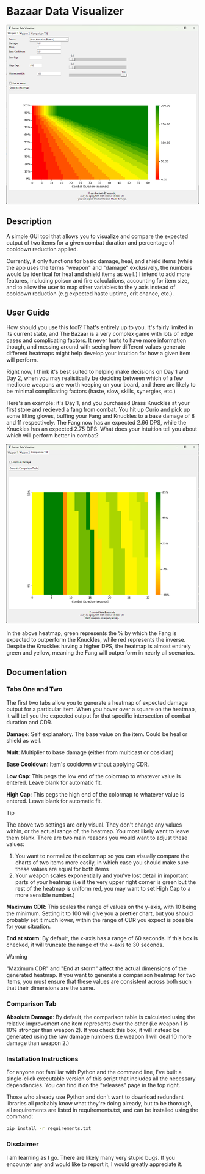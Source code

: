 # Bazaar Data Visualizer

![Screenshot of the GUI interface, with a generated damage heatmap for bronze Brass Knuckles](images/Header_Image.png)

## Description

A simple GUI tool that allows you to visualize and compare the expected output of two items for a given combat duration and percentage of cooldown reduction applied.

Currently, it only functions for basic damage, heal, and shield items (while the app uses the terms "weapon" and "damage" exclusively, the numbers would be identical for heal and shield items as well.) I intend to add more features, including poison and fire calculations, accounting for item size, and to allow the user to map other variables to the y axis instead of cooldown reduction (e.g expected haste uptime, crit chance, etc.).

## User Guide

How should you use this tool? That's entirely up to you. It's fairly limited in its current state, and The Bazaar is a very complex game with lots of edge cases and complicating factors. It never hurts to have more information though, and messing around with seeing how different values generate different heatmaps might help develop your intuition for how a given item will perform.

Right now, I think it's best suited to helping make decisions on Day 1 and Day 2, when you may realistically be deciding between which of a few mediocre weapons are worth keeping on your board, and there are likely to be minimal complicating factors (haste, slow, skills, synergies, etc.)

Here's an example: it's Day 1, and you purchased Brass Knuckles at your first store and recieved a fang from combat. You hit up Curio and pick up some lifting gloves, buffing your Fang and Knuckles to a base damage of 8 and 11 respectively. The Fang now has an expected 2.66 DPS, while the Knuckles has an expected 2.75 DPS. What does your intuition tell you about which will perform better in combat?

![Screenshot of a comparison heatmap showing the relative difference in performance between a 2.66 DPS, 3s CD item and a 2.75 DPS, 8s CD item ](/images/Fang_vs_Knuckles.png)

In the above heatmap, green represents the % by which the Fang is expected to outperform the Knuckles, while red represents the inverse. Despite the Knuckles having a higher DPS, the heatmap is almost entirely green and yellow, meaning the Fang will outperform in nearly all scenarios.

## Documentation

### Tabs One and Two

The first two tabs allow you to generate a heatmap of expected damage output for a particular item. When you hover over a square on the heatmap, it will tell you the expected output for that specific intersection of combat duration and CDR.

**Damage**: Self explanatory. The base value on the item. Could be heal or shield as well.

**Mult**: Multiplier to base damage (either from multicast or obsidian)

**Base Cooldown**: Item's cooldown without applying CDR.


**Low Cap**: This pegs the low end of the colormap to whatever value is entered. Leave blank for automatic fit.

**High Cap**: This pegs the high end of the colormap to whatever value is entered. Leave blank for automatic fit.

>[!TIP]
>The above two settings are only visual. They don't change any values within, or the actual range of, the heatmap. You most likely want to leave them blank. There are two main reasons you would want to adjust these values: 
>1. You want to normalize the colormap so you can visually compare the charts of two items more easily, in which case you should make sure these values are equal for both items
>2. Your weapon scales exponentially and you've lost detail in important parts of your heatmap (i.e if the very upper right corner is green but the rest of the heatmap is uniform red, you may want to set High Cap to a more sensible number.) 

**Maximum CDR**: This scales the range of values on the y-axis, with 10 being the minimum. Setting it to 100 will give you a prettier chart, but you should probably set it much lower, within the range of CDR you expect is possible for your situation.

**End at storm**: By default, the x-axis has a range of 60 seconds. If this box is checked, it will truncate the range of the x-axis to 30 seconds.

>[!WARNING]
>"Maximum CDR" and "End at storm" affect the actual dimensions of the generated heatmap. If you want to generate a comparison heatmap for two items, you must ensure that these values are consistent across both such that their dimensions are the same.

### Comparison Tab

**Absolute Damage**: By default, the comparison table is calculated using the relative improvement one item represents over the other (i.e weapon 1 is 10% stronger than weapon 2). If you check this box, it will instead be generated using the raw damage numbers (i.e weapon 1 will deal 10 more damage than weapon 2.)

### Installation Instructions

For anyone not familiar with Python and the command line, I've built a single-click executable version of this script that includes all the necessary dependancies. You can find it on the "releases" page in the top right.

Those who already use Python and don't want to download redundant libraries all probably know what they're doing already, but to be thorough, all requirements are listed in requirements.txt, and can be installed using the command:

```bash
pip install -r requirements.txt
```

### Disclaimer

I am learning as I go. There are likely many very stupid bugs. If you encounter any and would like to report it, I would greatly appreciate it.
